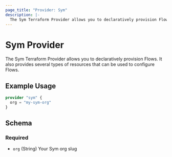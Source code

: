 ```yaml
---
page_title: "Provider: Sym"
description: |-
  The Sym Terraform Provider allows you to declaratively provision Flows. It also provides several types of resources that can be used to configure Flows.
---
```


# Sym Provider

The Sym Terraform Provider allows you to declaratively provision Flows. It also provides several types of resources that can be used to configure Flows.

## Example Usage

```terraform
provider "sym" {
  org = "my-sym-org"
}
```

<!-- schema generated by tfplugindocs -->
## Schema

### Required

- `org` (String) Your Sym org slug
